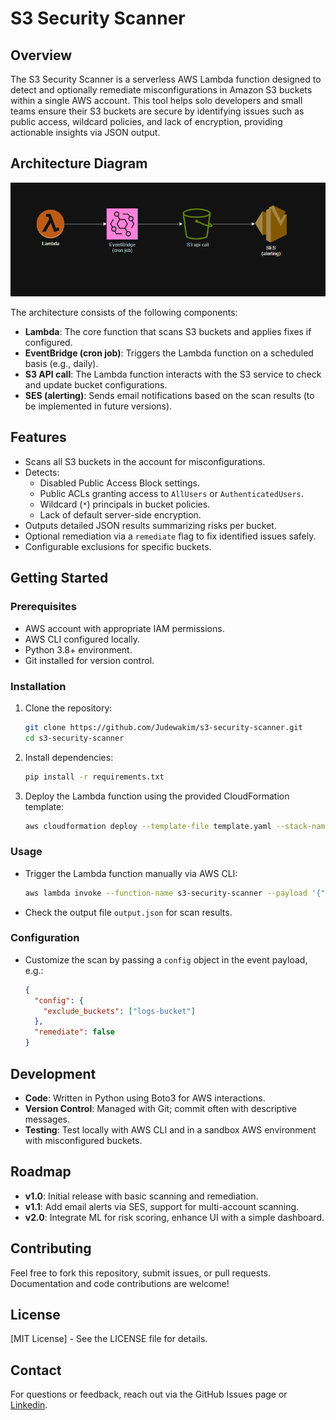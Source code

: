# S3 Security Scanner

## Overview
The S3 Security Scanner is a serverless AWS Lambda function designed to detect and optionally remediate misconfigurations in Amazon S3 buckets within a single AWS account. This tool helps solo developers and small teams ensure their S3 buckets are secure by identifying issues such as public access, wildcard policies, and lack of encryption, providing actionable insights via JSON output.

## Architecture Diagram
![S3 Security Scanner Architecture](architecture.png)

The architecture consists of the following components:
- **Lambda**: The core function that scans S3 buckets and applies fixes if configured.
- **EventBridge (cron job)**: Triggers the Lambda function on a scheduled basis (e.g., daily).
- **S3 API call**: The Lambda function interacts with the S3 service to check and update bucket configurations.
- **SES (alerting)**: Sends email notifications based on the scan results (to be implemented in future versions).

## Features
- Scans all S3 buckets in the account for misconfigurations.
- Detects:
  - Disabled Public Access Block settings.
  - Public ACLs granting access to `AllUsers` or `AuthenticatedUsers`.
  - Wildcard (`*`) principals in bucket policies.
  - Lack of default server-side encryption.
- Outputs detailed JSON results summarizing risks per bucket.
- Optional remediation via a `remediate` flag to fix identified issues safely.
- Configurable exclusions for specific buckets.

## Getting Started
### Prerequisites
- AWS account with appropriate IAM permissions.
- AWS CLI configured locally.
- Python 3.8+ environment.
- Git installed for version control.

### Installation
1. Clone the repository:
   ```bash
   git clone https://github.com/Judewakim/s3-security-scanner.git
   cd s3-security-scanner
   ```
2. Install dependencies:
   ```bash
   pip install -r requirements.txt
   ```
3. Deploy the Lambda function using the provided CloudFormation template:
   ```bash
   aws cloudformation deploy --template-file template.yaml --stack-name s3-security-scanner --capabilities CAPABILITY_NAMED_IAM
   ```

### Usage
- Trigger the Lambda function manually via AWS CLI:
  ```bash
  aws lambda invoke --function-name s3-security-scanner --payload '{"remediate": true}' output.json
  ```
- Check the output file `output.json` for scan results.

### Configuration
- Customize the scan by passing a `config` object in the event payload, e.g.:
  ```json
  {
    "config": {
      "exclude_buckets": ["logs-bucket"]
    },
    "remediate": false
  }
  ```

## Development
- **Code**: Written in Python using Boto3 for AWS interactions.
- **Version Control**: Managed with Git; commit often with descriptive messages.
- **Testing**: Test locally with AWS CLI and in a sandbox AWS environment with misconfigured buckets.

## Roadmap
- **v1.0**: Initial release with basic scanning and remediation.
- **v1.1**: Add email alerts via SES, support for multi-account scanning.
- **v2.0**: Integrate ML for risk scoring, enhance UI with a simple dashboard.

## Contributing
Feel free to fork this repository, submit issues, or pull requests. Documentation and code contributions are welcome!

## License
[MIT License] - See the LICENSE file for details.

## Contact
For questions or feedback, reach out via the GitHub Issues page or [Linkedin](https://www.linkedin.com/in/jude-wakim).

